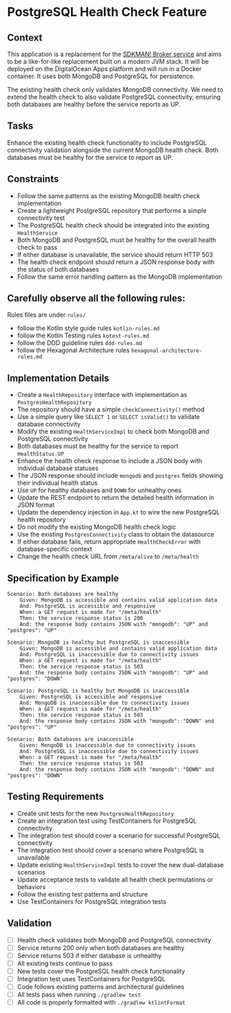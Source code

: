 # PostgreSQL Health Check Feature

## Context

This application is a replacement for the [SDKMAN! Broker service](https://github.com/sdkman/sdkman-broker) and aims
to be a like-for-like replacement built on a modern JVM stack. It will be deployed on the DigitalOcean Apps platform
and will run in a Docker container. It uses both MongoDB and PostgreSQL for persistence.

The existing health check only validates MongoDB connectivity. We need to extend the health check to also validate
PostgreSQL connectivity, ensuring both databases are healthy before the service reports as UP.

## Tasks

Enhance the existing health check functionality to include PostgreSQL connectivity validation alongside the current
MongoDB health check. Both databases must be healthy for the service to report as UP.

## Constraints

* Follow the same patterns as the existing MongoDB health check implementation
* Create a lightweight PostgreSQL repository that performs a simple connectivity test
* The PostgreSQL health check should be integrated into the existing `HealthService`
* Both MongoDB and PostgreSQL must be healthy for the overall health check to pass
* If either database is unavailable, the service should return HTTP 503
* The health check endpoint should return a JSON response body with the status of both databases
* Follow the same error handling pattern as the MongoDB implementation

## Carefully observe all the following rules:

Rules files are under `rules/`
* follow the Kotlin style guide rules `kotlin-rules.md`
* follow the Kotlin Testing rules `kotest-rules.md`
* follow the DDD guideline rules `ddd-rules.md`
* follow the Hexagonal Architecture rules `hexagonal-architecture-rules.md`

## Implementation Details

* Create a `HealthRepository` interface with implementation as `PostgresHealthRepository`
* The repository should have a simple `checkConnectivity()` method
* Use a simple query like `SELECT 1` or `SELECT isValid()` to validate database connectivity
* Modify the existing `HealthServiceImpl` to check both MongoDB and PostgreSQL connectivity
* Both databases must be healthy for the service to report `HealthStatus.UP`
* Enhance the health check response to include a JSON body with individual database statuses
* The JSON response should include `mongodb` and `postgres` fields showing their individual health status
* Use `UP` for healthy databases and `DOWN` for unhealthy ones
* Update the REST endpoint to return the detailed health information in JSON format
* Update the dependency injection in `App.kt` to wire the new PostgreSQL health repository
* Do not modify the existing MongoDB health check logic
* Use the existing `PostgresConnectivity` class to obtain the datasource
* If either database fails, return appropriate `HealthCheckError` with database-specific context
* Change the health check URL from `/meta/alive` to `/meta/health`

## Specification by Example

```gherkin
Scenario: Both databases are healthy
    Given: MongoDB is accessible and contains valid application data
    And: PostgreSQL is accessible and responsive
    When: a GET request is made for "/meta/health"
    Then: the service response status is 200
    And: the response body contains JSON with "mongodb": "UP" and "postgres": "UP"

Scenario: MongoDB is healthy but PostgreSQL is inaccessible
    Given: MongoDB is accessible and contains valid application data
    And: PostgreSQL is inaccessible due to connectivity issues
    When: a GET request is made for "/meta/health"
    Then: the service response status is 503
    And: the response body contains JSON with "mongodb": "UP" and "postgres": "DOWN"

Scenario: PostgreSQL is healthy but MongoDB is inaccessible
    Given: PostgreSQL is accessible and responsive
    And: MongoDB is inaccessible due to connectivity issues
    When: a GET request is made for "/meta/health"
    Then: the service response status is 503
    And: the response body contains JSON with "mongodb": "DOWN" and "postgres": "UP"

Scenario: Both databases are inaccessible
    Given: MongoDB is inaccessible due to connectivity issues
    And: PostgreSQL is inaccessible due to connectivity issues
    When: a GET request is made for "/meta/health"
    Then: the service response status is 503
    And: the response body contains JSON with "mongodb": "DOWN" and "postgres": "DOWN"
```

## Testing Requirements

* Create unit tests for the new `PostgresHealthRepository`
* Create an integration test using TestContainers for PostgreSQL connectivity
* The integration test should cover a scenario for successful PostgreSQL connectivity
* The integration test should cover a scenario where PostgreSQL is unavailable
* Update existing `HealthServiceImpl` tests to cover the new dual-database scenarios
* Update acceptance tests to validate all health check permutations or behaviors
* Follow the existing test patterns and structure
* Use TestContainers for PostgreSQL integration tests

## Validation

- [ ] Health check validates both MongoDB and PostgreSQL connectivity
- [ ] Service returns 200 only when both databases are healthy
- [ ] Service returns 503 if either database is unhealthy
- [ ] All existing tests continue to pass
- [ ] New tests cover the PostgreSQL health check functionality
- [ ] Integration test uses TestContainers for PostgreSQL
- [ ] Code follows existing patterns and architectural guidelines
- [ ] All tests pass when running `./gradlew test`
- [ ] All code is properly formatted with `./gradlew ktlintFormat`
